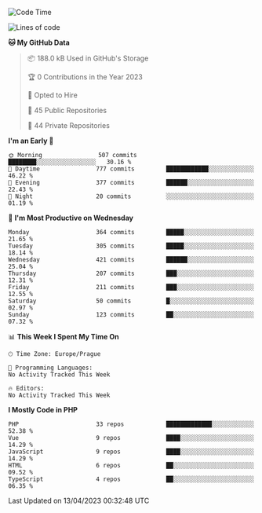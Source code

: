 <!--START_SECTION:waka-->
![Code Time](http://img.shields.io/badge/Code%20Time-1%2C583%20hrs%2058%20mins-blue)

![Lines of code](https://img.shields.io/badge/From%20Hello%20World%20I%27ve%20Written-584.7%20thousand%20lines%20of%20code-blue)

**🐱 My GitHub Data** 

> 📦 188.0 kB Used in GitHub's Storage 
 > 
> 🏆 0 Contributions in the Year 2023
 > 
> 💼 Opted to Hire
 > 
> 📜 45 Public Repositories 
 > 
> 🔑 44 Private Repositories 
 > 
**I'm an Early 🐤** 

```text
🌞 Morning                507 commits         ████████░░░░░░░░░░░░░░░░░   30.16 % 
🌆 Daytime                777 commits         ████████████░░░░░░░░░░░░░   46.22 % 
🌃 Evening                377 commits         ██████░░░░░░░░░░░░░░░░░░░   22.43 % 
🌙 Night                  20 commits          ░░░░░░░░░░░░░░░░░░░░░░░░░   01.19 % 
```
📅 **I'm Most Productive on Wednesday** 

```text
Monday                   364 commits         █████░░░░░░░░░░░░░░░░░░░░   21.65 % 
Tuesday                  305 commits         █████░░░░░░░░░░░░░░░░░░░░   18.14 % 
Wednesday                421 commits         ██████░░░░░░░░░░░░░░░░░░░   25.04 % 
Thursday                 207 commits         ███░░░░░░░░░░░░░░░░░░░░░░   12.31 % 
Friday                   211 commits         ███░░░░░░░░░░░░░░░░░░░░░░   12.55 % 
Saturday                 50 commits          █░░░░░░░░░░░░░░░░░░░░░░░░   02.97 % 
Sunday                   123 commits         ██░░░░░░░░░░░░░░░░░░░░░░░   07.32 % 
```


📊 **This Week I Spent My Time On** 

```text
🕑︎ Time Zone: Europe/Prague

💬 Programming Languages: 
No Activity Tracked This Week

🔥 Editors: 
No Activity Tracked This Week
```

**I Mostly Code in PHP** 

```text
PHP                      33 repos            █████████████░░░░░░░░░░░░   52.38 % 
Vue                      9 repos             ████░░░░░░░░░░░░░░░░░░░░░   14.29 % 
JavaScript               9 repos             ████░░░░░░░░░░░░░░░░░░░░░   14.29 % 
HTML                     6 repos             ██░░░░░░░░░░░░░░░░░░░░░░░   09.52 % 
TypeScript               4 repos             ██░░░░░░░░░░░░░░░░░░░░░░░   06.35 % 
```




 Last Updated on 13/04/2023 00:32:48 UTC
<!--END_SECTION:waka-->
<!--
**AlexKratky/AlexKratky** is a ✨ _special_ ✨ repository because its `README.md` (this file) appears on your GitHub profile.

Here are some ideas to get you started:

- 🔭 I’m currently working on ...
- 🌱 I’m currently learning ...
- 👯 I’m looking to collaborate on ...
- 🤔 I’m looking for help with ...
- 💬 Ask me about ...
- 📫 How to reach me: ...
- 😄 Pronouns: ...
- ⚡ Fun fact: ...
-->

